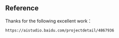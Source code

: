 ## Reference
Thanks for the following excellent work：
```
https://aistudio.baidu.com/projectdetail/4867936
```
